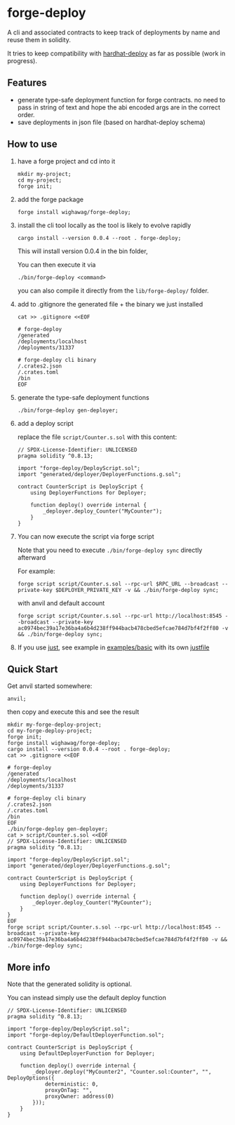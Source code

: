 # forge-deploy

A cli and associated contracts to keep track of deployments by name and reuse them in solidity.

It tries to keep compatibility with [hardhat-deploy](https://github.com/wighawag/hardhat-deploy) as far as possible (work in progress).

## Features
- generate type-safe deployment function for forge contracts. no need to pass in string of text and hope the abi encoded args are in the correct order.
- save deployments in json file (based on hardhat-deploy schema)

## How to use

1. have a forge project and cd into it

    ```
    mkdir my-project;
    cd my-project;
    forge init;
    ```

1. add the forge package

    ```
    forge install wighawag/forge-deploy;
    ```

1. install the cli tool locally as the tool is likely to evolve rapidly

    ```
    cargo install --version 0.0.4 --root . forge-deploy;
    ```

    This will install version 0.0.4 in the bin folder,

    You can then execute it via 

    ```
    ./bin/forge-deploy <command> 
    ```

    you can also compile it directly from the `lib/forge-deploy/` folder.

1. add to .gitignore the generated file + the binary we just installed

    ```
    cat >> .gitignore <<EOF

    # forge-deploy
    /generated
    /deployments/localhost
    /deployments/31337

    # forge-deploy cli binary
    /.crates2.json
    /.crates.toml
    /bin
    EOF
    ```

1. generate the type-safe deployment functions

    ```
    ./bin/forge-deploy gen-deployer;
    ```

1. add a deploy script

    replace the file  `script/Counter.s.sol` with this content:

    ```solidity
    // SPDX-License-Identifier: UNLICENSED
    pragma solidity ^0.8.13;

    import "forge-deploy/DeployScript.sol";
    import "generated/deployer/DeployerFunctions.g.sol";

    contract CounterScript is DeployScript {
        using DeployerFunctions for Deployer;

        function deploy() override internal {
            _deployer.deploy_Counter("MyCounter");
        }
    }
    ```

1. You can now execute the script via forge script

    Note that you need to execute `./bin/forge-deploy sync` directly afterward

    For example:

    ```
    forge script script/Counter.s.sol --rpc-url $RPC_URL --broadcast --private-key $DEPLOYER_PRIVATE_KEY -v && ./bin/forge-deploy sync;
    ```

    with anvil and default account

    ```
    forge script script/Counter.s.sol --rpc-url http://localhost:8545 --broadcast --private-key ac0974bec39a17e36ba4a6b4d238ff944bacb478cbed5efcae784d7bf4f2ff80 -v && ./bin/forge-deploy sync;
    ```

1. If you use [just](https://just.systems/), see example in [examples/basic](examples/basic) with its own [justfile](examples/basic/justfile)


## Quick Start

Get anvil started somewhere:
```
anvil;
```

then copy and execute this and see the result

```
mkdir my-forge-deploy-project;
cd my-forge-deploy-project;
forge init;
forge install wighawag/forge-deploy;
cargo install --version 0.0.4 --root . forge-deploy;
cat >> .gitignore <<EOF

# forge-deploy
/generated
/deployments/localhost
/deployments/31337

# forge-deploy cli binary
/.crates2.json
/.crates.toml
/bin
EOF
./bin/forge-deploy gen-deployer;
cat > script/Counter.s.sol <<EOF
// SPDX-License-Identifier: UNLICENSED
pragma solidity ^0.8.13;

import "forge-deploy/DeployScript.sol";
import "generated/deployer/DeployerFunctions.g.sol";

contract CounterScript is DeployScript {
    using DeployerFunctions for Deployer;

    function deploy() override internal {
        _deployer.deploy_Counter("MyCounter");
    }
}
EOF
forge script script/Counter.s.sol --rpc-url http://localhost:8545 --broadcast --private-key ac0974bec39a17e36ba4a6b4d238ff944bacb478cbed5efcae784d7bf4f2ff80 -v && ./bin/forge-deploy sync;
```

## More info

Note that the generated solidity is optional.

You can instead simply use the default deploy function

```solidity
// SPDX-License-Identifier: UNLICENSED
pragma solidity ^0.8.13;

import "forge-deploy/DeployScript.sol";
import "forge-deploy/DefaultDeployerFunction.sol";

contract CounterScript is DeployScript {
    using DefaultDeployerFunction for Deployer;

    function deploy() override internal {
        _deployer.deploy("MyCounter2", "Counter.sol:Counter", "", DeployOptions({
            deterministic: 0,
            proxyOnTag: "",
            proxyOwner: address(0)
        }));
    }
}
```